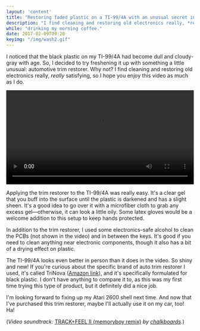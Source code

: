 ```yaml
---
layout: 'content'
title: "Restoring faded plastic on a TI-99/4A with an unusual secret ingredient"
description: "I find cleaning and restoring old electronics really, *really* satisfying, so I hope you enjoy this video as much as I do."
while: "drinking my morning coffee."
date: 2017-02-09T09:20
keyimg: "/img/wash2.gif"
---
```


I noticed that the black plastic on my TI-99/4A had become dull and cloudy-gray with age. So, I decided to try freshening it up with something a little unusual: automotive trim restorer. Why not? I find cleaning and restoring old electronics really, *really* satisfying, so I hope you enjoy this video as much as I do. 

<p><video width="100%" height="auto" controls loop>
  <source src="http://www.nobadmemories.com/img/TI99Restore2.mp4" type="video/mp4">
Your browser does not support the video tag.
</video></p>

Applying the trim restorer to the TI-99/4A was really easy. It's a clear gel that you buff into the surface until the plastic is darkened and has a slight sheen. It's a good idea to go over it with a microfiber cloth to grab any excess gel&mdash;otherwise, it can look a little oily. Some latex gloves would be a welcome addition to this setup to keep hands protected. 

In addition to the trim restorer, I used some electronics-safe alcohol to clean the PCBs (not shown in the video) and in between the keys. It's good if you need to clean anything near electronic components, though it also has a bit of a drying effect on plastic.

The TI-99/4A looks even better in person than it does in the video. So shiny and new! If you're curious about the specific brand of auto trim restorer I used, it's called TriNova ([Amazon link](http://amzn.to/2k7lQVp)), and it's specifically formulated for black plastic. I don't have anything to compare it to, as this was my first time trying this type of product, but it definitely did a nice job.

I'm looking forward to fixing up my Atari 2600 shell next time. And now that I've purchased this trim restorer, maybe I'll actually use it on my car, too! Ha!

(*Video soundtrack:* [TRACK+FEEL II (memoryboy remix)]((https://partytimehexcellent.bandcamp.com/)) *by [chalkboards](https://chalkboards.bandcamp.com/).*)